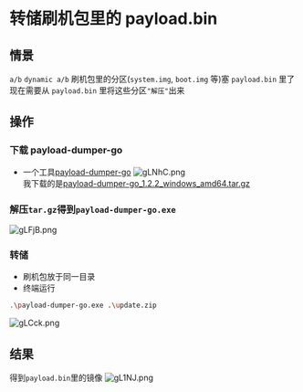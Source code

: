 # 转储刷机包里的 payload.bin

## 情景

`a/b` `dynamic a/b` 刷机包里的分区(`system.img`, `boot.img` 等)塞 `payload.bin` 里了  
 现在需要从 `payload.bin` 里将这些分区`"解压"`出来

## 操作

### 下载 payload-dumper-go

- 一个工具[payload-dumper-go](https://github.com/ssut/payload-dumper-go/releases)
  ![gLNhC.png](https://s1.328888.xyz/2022/10/08/gLNhC.png)  
   我下载的是[payload-dumper-go_1.2.2_windows_amd64.tar.gz](https://github.com/ssut/payload-dumper-go/releases/download/1.2.2/payload-dumper-go_1.2.2_windows_amd64.tar.gz)

### 解压`tar.gz`得到`payload-dumper-go.exe`

![gLFjB.png](https://s1.328888.xyz/2022/10/08/gLFjB.png)

### 转储

- 刷机包放于同一目录
- 终端运行

```bash
.\payload-dumper-go.exe .\update.zip
```

![gLCck.png](https://s1.328888.xyz/2022/10/08/gLCck.png)

## 结果

得到`payload.bin`里的镜像
![gL1NJ.png](https://s1.328888.xyz/2022/10/08/gL1NJ.png)

